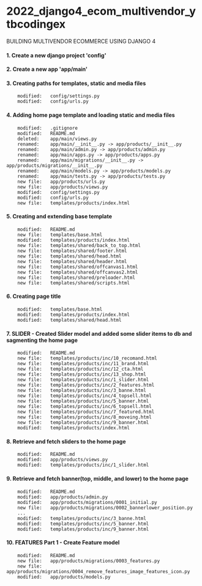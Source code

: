 # 2022_django4_ecom_multivendor_ytbcodingex
BUILDING MULTIVENDOR ECOMMERCE USING DJANGO 4


#### 1. Create a new django project 'config'


#### 2. Create a new app 'app/main'


#### 3. Creating paths for templates, static and media files

        modified:   config/settings.py
        modified:   config/urls.py


#### 4. Adding home page template and loading static and media files

        modified:   .gitignore
        modified:   README.md
        deleted:    app/main/views.py
        renamed:    app/main/__init__.py -> app/products/__init__.py
        renamed:    app/main/admin.py -> app/products/admin.py
        renamed:    app/main/apps.py -> app/products/apps.py
        renamed:    app/main/migrations/__init__.py -> app/products/migrations/__init__.py
        renamed:    app/main/models.py -> app/products/models.py
        renamed:    app/main/tests.py -> app/products/tests.py
        new file:   app/products/urls.py
        new file:   app/products/views.py
        modified:   config/settings.py
        modified:   config/urls.py
        new file:   templates/products/index.html


#### 5. Creating and extending base template

        modified:   README.md
        new file:   templates/base.html
        modified:   templates/products/index.html
        new file:   templates/shared/back_to_top.html
        new file:   templates/shared/footer.html
        new file:   templates/shared/head.html
        new file:   templates/shared/header.html
        new file:   templates/shared/offcanvas1.html
        new file:   templates/shared/offcanvas2.html
        new file:   templates/shared/preloader.html
        new file:   templates/shared/scripts.html


#### 6. Creating page title

        modified:   templates/base.html
        modified:   templates/products/index.html
        modified:   templates/shared/head.html


#### 7. SLIDER - Created Slider model and added some slider items to db and sagmenting the home page

        modified:   README.md
        new file:   templates/products/inc/10_recomand.html
        new file:   templates/products/inc/11_brand.html
        new file:   templates/products/inc/12_cta.html
        new file:   templates/products/inc/13_shop.html
        new file:   templates/products/inc/1_slider.html
        new file:   templates/products/inc/2_features.html
        new file:   templates/products/inc/3_banne.html
        new file:   templates/products/inc/4_topsell.html
        new file:   templates/products/inc/5_banner.html
        new file:   templates/products/inc/6_topsell.html
        new file:   templates/products/inc/7_featured.html
        new file:   templates/products/inc/8_moveing.html
        new file:   templates/products/inc/9_banner.html
        modified:   templates/products/index.html


#### 8. Retrieve and fetch sliders to the home page

        modified:   README.md
        modified:   app/products/views.py
        modified:   templates/products/inc/1_slider.html


#### 9. Retrieve and fetch banner(top, middle, and lower) to the home page

        modified:   README.md
        modified:   app/products/admin.py
        modified:   app/products/migrations/0001_initial.py
        new file:   app/products/migrations/0002_bannerlower_position.py
        ...
        modified:   templates/products/inc/3_banne.html
        modified:   templates/products/inc/5_banner.html
        modified:   templates/products/inc/9_banner.html


#### 10. FEATURES Part 1 - Create Feature model 

        modified:   README.md
        new file:   app/products/migrations/0003_features.py
        new file:   app/products/migrations/0004_remove_features_image_features_icon.py
        modified:   app/products/models.py





